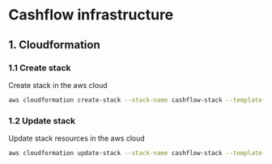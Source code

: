 # Cashflow infrastructure 

## 1. Cloudformation

### 1.1 Create stack

Create stack in the aws cloud
```bash
aws cloudformation create-stack --stack-name cashflow-stack --template-body file://ecs-cloudformation.yml --capabilities CAPABILITY_NAMED_IAM
```
### 1.2 Update stack
Update stack resources in the aws cloud
```bash
aws cloudformation update-stack --stack-name cashflow-stack --template-body file://ecs-cloudformation.yml --capabilities CAPABILITY_NAMED_IAM
```
